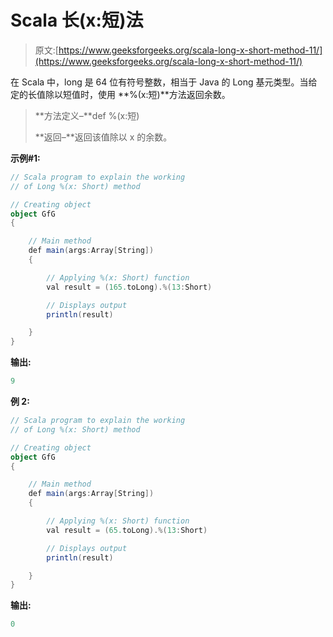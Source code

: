 # Scala 长(x:短)法

> 原文:[https://www.geeksforgeeks.org/scala-long-x-short-method-11/](https://www.geeksforgeeks.org/scala-long-x-short-method-11/)

在 Scala 中，long 是 64 位有符号整数，相当于 Java 的 Long 基元类型。当给定的长值除以短值时，使用 **%(x:短)**方法返回余数。

> **方法定义–**def %(x:短)
> 
> **返回–**返回该值除以 x 的余数。

**示例#1:**

```scala
// Scala program to explain the working 
// of Long %(x: Short) method

// Creating object
object GfG
{ 

    // Main method
    def main(args:Array[String])
    {

        // Applying %(x: Short) function
        val result = (165.toLong).%(13:Short)

        // Displays output
        println(result)

    }
}
```

**输出:**

```scala
9
```

**例 2:**

```scala
// Scala program to explain the working 
// of Long %(x: Short) method

// Creating object
object GfG
{ 

    // Main method
    def main(args:Array[String])
    {

        // Applying %(x: Short) function
        val result = (65.toLong).%(13:Short)

        // Displays output
        println(result)

    }
}
```

**输出:**

```scala
0
```